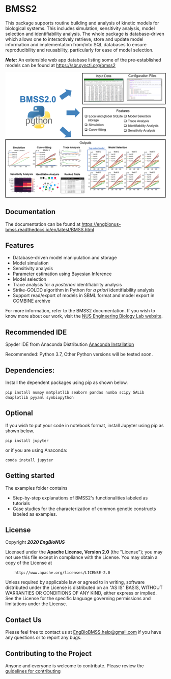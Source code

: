 # BMSS2
This package supports routine building and analysis of kinetic models for biological systems. This includes simulation, sensitivity analysis, model selection and identifiability analysis. The whole package is database-driven which allows one to interactively retrieve, store and update model information and implementation from/into SQL databases to ensure reproducibility and reusability, particularly for ease of model selection. 

__*Note:*__ An extensible web app database listing some of the pre-established models can be found at https://sbr.syncti.org/bmss2

![alt text](https://github.com/EngBioNUS/BMSS2/blob/master/BMSSDiagram.png?raw=true)

## Documentation
The documentation can be found at https://engbionus-bmss.readthedocs.io/en/latest/BMSS.html

## Features
* Database-driven model manipulation and storage 
* Model simulation
* Sensitivity analysis
* Parameter estimation using Bayesian Inference
* Model selection
* Trace analysis for _a_ _posteriori_ identifiability analysis
* Strike-GOLDD algorithm in Python for _a_ _priori_ identifiability analysis
* Support read/export of models in SBML format and model export in COMBINE archive

For more information, refer to the BMSS2 documentation. If you wish to know more about our work, visit the [NUS Engineering Biology Lab website](https://engbio.syncti.org).

## Recommended IDE
Spyder IDE from Anaconda Distribution [Anaconda Installation]

Recommended: Python 3.7, Other Python versions will be tested soon. 

## Dependencies: 
Install the dependent packages using pip as shown below.
```
pip install numpy matplotlib seaborn pandas numba scipy SALib dnaplotlib pyyaml synbiopython
```

## Optional
If you wish to put your code in notebook format, install Jupyter using pip as shown below.
```
pip install jupyter
```
or if you are using Anaconda:
```
conda install jupyter
```

[Anaconda Installation]: <https://www.anaconda.com/products/individual>

## Getting started
The examples folder contains 
* Step-by-step explanations of BMSS2's functionalities labeled as tutorials
* Case studies for the characterization of common genetic constructs labeled as examples. 

## License

Copyright __*2020 EngBioNUS*__

Licensed under the __Apache License, Version 2.0__ (the "License"); you may not use this file except in compliance with the License.
You may obtain a copy of the License at
```
    http://www.apache.org/licenses/LICENSE-2.0
```
Unless required by applicable law or agreed to in writing, software distributed under the License is distributed on an "AS IS" BASIS,
WITHOUT WARRANTIES OR CONDITIONS OF ANY KIND, either express or implied. See the License for the specific language governing permissions and limitations under the License.

## Contact Us
Please feel free to contact us at EngBioBMSS.help@gmail.com if you have any questions or to report any bugs.

[guidelines for contributing]: <https://github.com/EngBioNUS/BMSS2/blob/master/contributing.md>

## Contributing to the Project
Anyone and everyone is welcome to contribute. Please review the [guidelines for contributing]
